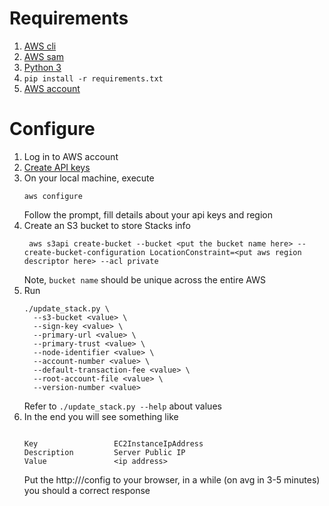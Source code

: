 Requirements
=
1. [AWS cli](https://docs.aws.amazon.com/cli/latest/userguide/cli-chap-welcome.html)
2. [AWS sam](https://docs.aws.amazon.com/serverless-application-model/latest/developerguide/what-is-sam.html)
3. [Python 3](https://www.python.org/)
4. `pip install -r requirements.txt`
5. [AWS account](https://aws.amazon.com/)

Configure
=
1. Log in to AWS account
2. [Create API keys](https://docs.aws.amazon.com/IAM/latest/UserGuide/id_credentials_access-keys.html#Using_CreateAccessKey)
3. On your local machine, execute
    ```shell script
    aws configure
    ```
   Follow the prompt, fill details about your api keys and region
4. Create an S3 bucket to store Stacks info
   ```shell script
    aws s3api create-bucket --bucket <put the bucket name here> --create-bucket-configuration LocationConstraint=<put aws region descriptor here> --acl private
   ```
   Note, `bucket name` should be unique across the entire AWS
5. Run
   ```shell script
   ./update_stack.py \
     --s3-bucket <value> \
     --sign-key <value> \
     --primary-url <value> \
     --primary-trust <value> \
     --node-identifier <value> \
     --account-number <value> \
     --default-transaction-fee <value> \
     --root-account-file <value> \
     --version-number <value>
   ```
   Refer to `./update_stack.py --help` about values
6. In the end you will see something like
   ```shell script

   Key                 EC2InstanceIpAddress
   Description         Server Public IP
   Value               <ip address>

   ```
   Put the http://<ip address>/config to your browser, in a while (on avg in 3-5 minutes) you should a correct response
